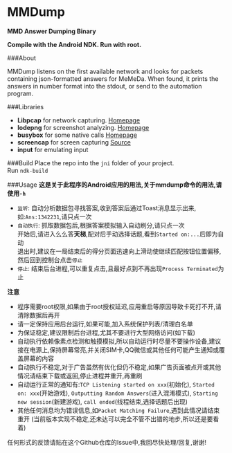 MMDump
======

**MMD Answer Dumping Binary**

**Compile with the Android NDK. Run with root.**

###About

MMDump listens on the first available network and looks for packets containing json-formatted answers for MeMeDa. When found, it prints the answers in number format into the stdout, or send to the automation program.

###Libraries

* **Libpcap** for network capturing. [Homepage](http://www.tcpdump.org)
* **lodepng** for screenshot analyzing. [Homepage](http://lodev.org/lodepng/)
* **busybox** for some native calls [Homepage](www.busybox.net)
* **screencap** for screen capturing [Source](https://android.googlesource.com/platform/frameworks/base/+/jb-release/cmds/screencap/screencap.cpp)
* **input** for emulating input

###Build
Place the repo into the `jni` folder of your project.  
Run `ndk-build`  

###Usage
**这是关于此程序的Android应用的用法,关于mmdump命令的用法,请使用`-h`**

* `监听`: 自动分析数据包寻找答案,收到答案后通过Toast消息显示出来,如:`Ans:1342231`,请只点一次
* `自动执行`: 抓取数据包后,根据答案模拟输入自动刷分,请只点一次  
开始后,请进入么么答**天梯**,配对后手动选择话题,看到`Started on:...`后即为自动  
退出时,建议在一局结束后的得分页面迅速向上滑动使继续匹配按钮位置偏移,然后回到控制台点击`停止`
* `停止`: 结束后台进程,可以重复点击,且最好点到不再出现`Process Terminated`为止



**注意**  
* 程序需要root权限,如果由于root授权延迟,应用重启等原因导致卡死打不开,请清除数据后再开
* 请一定保持应用后台运行,如果可能,加入系统保护列表/清理白名单
* 为保证稳定,建议限制后台进程,尤其不要进行大型网络访问(如下载)
* 自动执行依赖像素点检测和触摸模拟,所以自动运行时尽量不要操作设备,建议接在电源上,保持屏幕常亮,并关闭SIM卡,QQ微信或其他任何可能产生通知或覆盖屏幕的内容
* 自动执行不稳定,对于广告虽然有优化但仍不稳定,如果广告页面被点开或其他情况请结束下载或返回,停止进程并重开,再重刷
* 自动运行正常的通知有:`TCP Listening started on xxx`(初始化), `Started on: xxx`(开始游戏), `Outputting Random Answers`(进入混淆模式), `Starting new session`(新建游戏), `call ended`(线程结束,选择话题后出现)
* 其他任何消息均为错误信息,如`Packet Matching Failure`,遇到此情况请结束重开 (当前版本实现不稳定,还未达可以完全不管不出错的地步,所以还是要看着)

任何形式的反馈请贴在这个Github仓库的Issue中,我回尽快处理/回复,谢谢!
